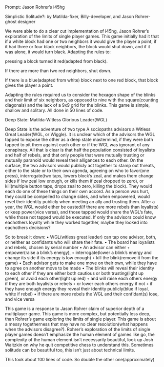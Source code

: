Prompt: Jason Rohrer’s i45hg


Simplistic Solitude?:
by Matilda-fixer,  Billy-developer, and Jason Rohrer-ghost designer

We were able to do a clear cut implementation of i45hg, Jason Rohrer’s exploration of the limits of single player games. This game initially had it that if a white block had one or two neighbors it would give the player a point, if it had three or four black neighbors, the block would shut down, and if it was alone, it would turn black. Adapting the rules to:

pressing a block turned it red(adapted from black).

If there are more than two red neighbors, shut down.

If there is a blue(adapted from white) block next to one red block, that block gives the player a point.


Adapting the rules required us to consider the hexagon shape of the blinks and their limit of six neighbors, as opposed to nine with the square(counting diagonals) and the lack of a 9x9 grid for the blinks. This game is simple, shallow and solitary. All done in 50 lines of code.









Deep State: 
Matilda-Witless Glorious Leader(WGL)

Deep State is the adventure of two type A sociopaths advisors a Witless Great Leader(WGL, or Wiggle).   It is unclear which of the advisors the WGL tapped to expose the other as a deep state mastermind, if they were both tapped to pit them against each other or if the WGL was ignorant of any conspiracy. All that is clear is that half the population consisted of loyalists and half of rebels, and that only people that were mutually trusting or mutually paranoid would reveal their alligances to each other. On the surface, the two advisors would publicly act together to stamp out threats, either to the state or to their own agenda, agreeing on who to favor(one press), interrogate(two taps, lowers block’s zeal, and makes them change sides if low zeal low enough, or kills them if zeal dropped to zero), or kill(multiple button taps, drops zeal to zero, killing the block). They would each do one of these things on their own accord. As a person was hurt, they could be compelled to change sides, and when empowered, would revel their identity publicly when meeting an ally and trusting them. After a year, the WGL would either be ousted(if there are more rebels than loyalists) or keep power(vice versa), and those tapped would share the WGL’s fate, while those not tapped would be executed. If only the advisors could know eachothers loyalty while they worked together, maybe they looked into eachothers decisions? 

So to break it down:
    • WGL(witless great leader) can tap one advisor, both, or neither as confidants who will share their fate. 
    • The board has loyalists and rebels, chosen by serial number
    • An advisor can either 
        ◦ empower(raise a blink’s energy), 
        ◦ interrogate(lower a blink’s energy and change its side if its energy is low enough)
        ◦ kill the blink(remove it from the game)
    • Each advisor gets to make one move on their own, while they have to agree on another move to be made
    • The blinks will reveal their identity to each other if they are either both cautious or both trusting(light up green), or avoid each other(light up red)
        ◦  and will raise each others energy if they are both loyalists or rebels
        ◦ or lower each others energy if not
        ◦ if they have enough energy they reveal their identity publicly(blue if loyal, white if rebel)
    • if there are more rebels the WGL and their confidant(s) lose, and vice versa
      


This game is a response to Jason Rohrer claim of superior depth of a multiplayer game. This game is more complex, but potentially less deep, than Rohrer’s game exploring the limits of single player. This game is about a messy togetherness that may have no clear resolution(what happens when the advisors disagree?). Rohrer’s exploration of the limits of single player games doesn’t emphasize the human element of games like go, the complexity of the human element isn’t necessarily beautiful, look up Josh Waitzkin on why he quit competitive chess to understand this. Sometimes solitude can be beautiful too, this isn’t just about technical limits.

 This took about 100 lines of code. So double the other one(approximately)

